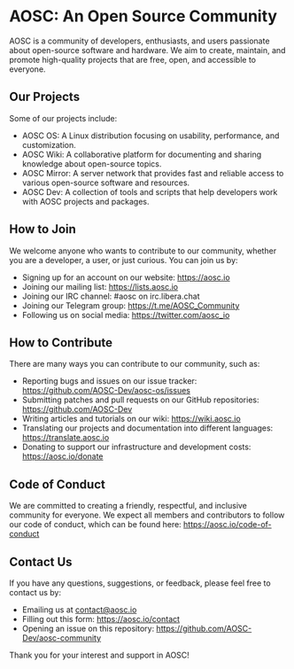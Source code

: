 # AOSC: An Open Source Community

AOSC is a community of developers, enthusiasts, and users passionate about open-source software and hardware. We aim to create, maintain, and promote high-quality projects that are free, open, and accessible to everyone.

## Our Projects

Some of our projects include:

- AOSC OS: A Linux distribution focusing on usability, performance, and customization.
- AOSC Wiki: A collaborative platform for documenting and sharing knowledge about open-source topics.
- AOSC Mirror: A server network that provides fast and reliable access to various open-source software and resources.
- AOSC Dev: A collection of tools and scripts that help developers work with AOSC projects and packages.

## How to Join

We welcome anyone who wants to contribute to our community, whether you are a developer, a user, or just curious. You can join us by:

- Signing up for an account on our website: https://aosc.io
- Joining our mailing list: https://lists.aosc.io
- Joining our IRC channel: #aosc on irc.libera.chat
- Joining our Telegram group: https://t.me/AOSC_Community
- Following us on social media: https://twitter.com/aosc_io

## How to Contribute

There are many ways you can contribute to our community, such as:

- Reporting bugs and issues on our issue tracker: https://github.com/AOSC-Dev/aosc-os/issues
- Submitting patches and pull requests on our GitHub repositories: https://github.com/AOSC-Dev
- Writing articles and tutorials on our wiki: https://wiki.aosc.io
- Translating our projects and documentation into different languages: https://translate.aosc.io
- Donating to support our infrastructure and development costs: https://aosc.io/donate

## Code of Conduct

We are committed to creating a friendly, respectful, and inclusive community for everyone. We expect all members and contributors to follow our code of conduct, which can be found here: https://aosc.io/code-of-conduct

## Contact Us

If you have any questions, suggestions, or feedback, please feel free to contact us by:

- Emailing us at contact@aosc.io
- Filling out this form: https://aosc.io/contact
- Opening an issue on this repository: https://github.com/AOSC-Dev/aosc-community

Thank you for your interest and support in AOSC!


<!--

**Here are some ideas to get you started:**

🙋‍♀️ A short introduction - what is your organization all about?
🌈 Contribution guidelines - how can the community get involved?
👩‍💻 Useful resources - where can the community find your docs? Is there anything else the community should know?
🍿 Fun facts - what does your team eat for breakfast?
🧙 Remember, you can do mighty things with the power of [Markdown](https://docs.github.com/github/writing-on-github/getting-started-with-writing-and-formatting-on-github/basic-writing-and-formatting-syntax)
-->
